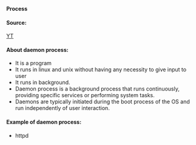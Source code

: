 **Process**

#### Source:
[YT](https://www.youtube.com/watch?v=rj2LRRxspvM&list=PL3uLubnzL2Tlbyrr2GFVRE7Azo8FJe-dJ&index=8)


#### About daemon process:

* It is a program
* It runs in linux and unix without having any necessity to give input to user
* It runs in background.
* Daemon process is a background process that runs continuously, providing specific services or performing system tasks.
* Daemons are typically initiated during the boot process of the OS and run independently of user interaction.

#### Example of daemon process:

* httpd 